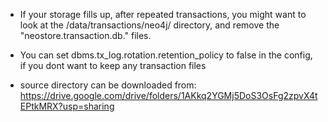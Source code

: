 * If your storage fills up, after repeated transactions, you might want to look at the <NEO4J-HOME>/data/transactions/neo4j/ directory, and remove the "neostore.transaction.db." files.

* You can set dbms.tx_log.rotation.retention_policy to false in the config, if you dont want to keep any transaction files

* source directory can be downloaded from: https://drive.google.com/drive/folders/1AKkq2YGMj5DoS3OsFg2zpvX4tEPtkMRX?usp=sharing
